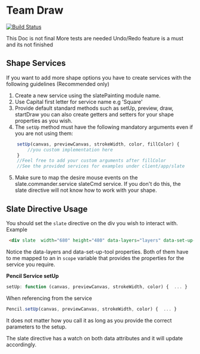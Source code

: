 # Team Draw
[![Build Status](https://travis-ci.org/lxibarra/team-draw.svg?branch=angularMaterial)](https://travis-ci.org/lxibarra/team-draw)

This Doc is not final
More tests are needed
Undo/Redo feature is a must and its not finished

## Shape Services
If you want to add more shape options you have to create services with the following guidelines (Recommended only)

1. Create a new service using the slatePainting module name.
2. Use Capital first letter for service name e.g 'Square'
3. Provide default standard methods such as setUp, preview, draw, startDraw
 you can also create getters and setters for your shape properties as you wish.
4. The ``` setUp ``` method must have the following mandatory arguments even if you are not using them: 
``` javascript 
    setUp(canvas, previewCanvas, strokeWidth, color, fillColor) {
        //you custom implementation here
    }
    //Feel free to add your custom arguments after fillColor
    //See the provided services for examples under client/app/slate
```
5. Make sure to map the desire mouse events on the slate.commander.service slateCmd service.
If you don't do this, the slate directive will not know how to work with your shape.

## Slate Directive Usage
You should set the ``` slate ``` directive on the div you wish to interact with.                    
Example
``` html
 <div slate  width="680" height="480" data-layers="layers" data-set-up-tool="setUpTool"></div>
```
Notice the data-layers and data-set-up-tool properties. Both of them have to me mapped to an in ``` scope ``` variable that provides the properties for the service you require.

**Pencil Service setUp**
``` javascript
setUp: function (canvas, previewCanvas, strokeWidth, color) {  ... }
```
When referencing from the service
``` javascript
Pencil.setUp(canvas, previewCanvas, strokeWidth, color) {  ... }
```
It does not matter how you call it as long as you provide the correct parameters to the setup.

The slate directive has a watch on both data attributes and it will update accordingly.
